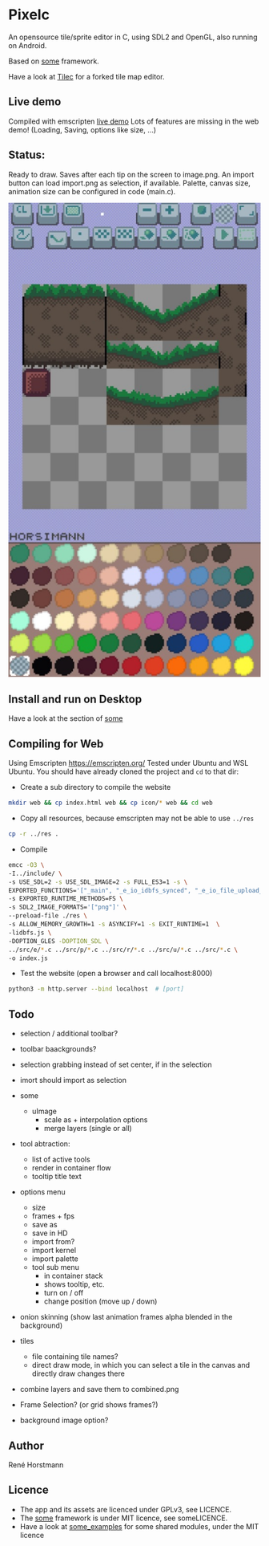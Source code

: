 # Pixelc
An opensource tile/sprite editor in C, using SDL2 and OpenGL, also running on Android.

Based on [some](https://github.com/renehorstmann/some) framework.

Have a look at [Tilec](https://github.com/renehorstmann/Tilec) for a forked tile map editor.

## Live demo
Compiled with emscripten [live demo](https://renehorstmann.github.io/pixelc)
Lots of features are missing in the web demo! (Loading, Saving, options like size, ...)

## Status:
Ready to draw.
Saves after each tip on the screen to image.png.
An import button can load import.png as selection, if available.
Palette, canvas size, animation size can be configured in code (main.c).

![example_image](example.jpg)

## Install and run on Desktop
Have a look at the section of [some](https://github.com/renehorstmann/some)


## Compiling for Web
Using Emscripten https://emscripten.org/
Tested under Ubuntu and WSL Ubuntu.
You should have already cloned the project and `cd` to that dir:

- Create a sub directory to compile the website
```sh
mkdir web && cp index.html web && cp icon/* web && cd web
```

- Copy all resources, because emscripten may not be able to use `../res`
```sh
cp -r ../res .
```

- Compile
```sh
emcc -O3 \
-I../include/ \
-s USE_SDL=2 -s USE_SDL_IMAGE=2 -s FULL_ES3=1 -s \
EXPORTED_FUNCTIONS='["_main", "_e_io_idbfs_synced", "_e_io_file_upload_done"]' \
-s EXPORTED_RUNTIME_METHODS=FS \
-s SDL2_IMAGE_FORMATS='["png"]' \
--preload-file ./res \
-s ALLOW_MEMORY_GROWTH=1 -s ASYNCIFY=1 -s EXIT_RUNTIME=1  \
-lidbfs.js \
-DOPTION_GLES -DOPTION_SDL \
../src/e/*.c ../src/p/*.c ../src/r/*.c ../src/u/*.c ../src/*.c \
-o index.js
```

- Test the website (open a browser and call localhost:8000)
```sh
python3 -m http.server --bind localhost  # [port]
```


## Todo
- selection / additional toolbar?
- toolbar baackgrounds?
- selection grabbing instead of set center, if in the selection
- imort should import as selection
- some
  - uImage
    - scale as + interpolation options
    - merge layers (single or all)
- tool abtraction:
  - list of active tools
  - render in container flow
  - tooltip title text
- options menu
  - size
  - frames + fps
  - save as
  - save in HD
  - import from?
  - import kernel
  - import palette
  - tool sub menu
    - in container stack
    - shows tooltip, etc.
    - turn on / off
    - change position (move up / down)

- onion skinning (show last animation frames alpha blended in the background)
- tiles
  - file containing tile names?
  - direct draw mode, in which you can select a tile in the canvas and directly draw changes there
- combine layers and save them to combined.png
- Frame Selection? (or grid shows frames?)
- background image option?


## Author
René Horstmann

## Licence
- The app and its assets are licenced under GPLv3, see LICENCE.
- The [some](https://github.com/renehorstmann/some) framework is under MIT licence, see someLICENCE.
- Have a look at [some_examples](https://github.com/renehorstmann/some_examples) for some shared modules, under the MIT licence
